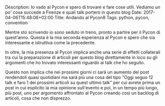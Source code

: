 Description: Io vado al Pycon e spero di trovare e fare cose utili. Vediamo un po' cosa succede a Firenze e quali talk porterò in questo blog
Date: 2017-04-06T15:48:06+02:00
Title: Andando al Pycon8
Tags: python, pycon, convention

Mentre sto scrivendo io sono seduto in treno, pronto a partire per il Pycon di quest'anno.
Questa è la mia seconda esperienza al Pycon e spero che sia interessante e istruttiva come la precedente.

In oltre, la mia presenza al Pycon implica anche una serie di effetti collaterali tra cui la preparazione di articoli per questo blog direttamente in loco su gli argomenti che ho trovato interessanti riguardo ai talk che ho seguito.

<!--more-->

Questo non implica che nei prossimi giorni ci sarà un aumento dei post rendendoli quasi quotidiani ma sarà più una cosa del tipo "Oggi seguo 12 talk e faro 1 dei prossimi articoli su quest ultimo talk" per cui avrete prima un post in cui esplicito la mia opinione sull'evento e poi, in un tempo più lungo, più post, uno per argomento affrontato al Pycon creando così un backlog di articoli, cosa che non disprezzo.

